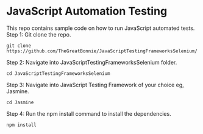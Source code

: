# JavaScript Automation Testing 
This repo contains sample code on how to run JavaScript automated tests.
Step 1: Git clone the repo.
```
git clone https://github.com/TheGreatBonnie/JavaScriptTestingFrameworksSelenium/
```
Step 2: Navigate into JavaScriptTestingFrameworksSelenium folder.
```
cd JavaScriptTestingFrameworksSelenium
```
Step 3: Navigate into JavaScript Testing Framework of your choice eg, Jasmine.
```
cd Jasmine
```
Step 4: Run the npm install command to install the dependencies.
```
npm install
```
